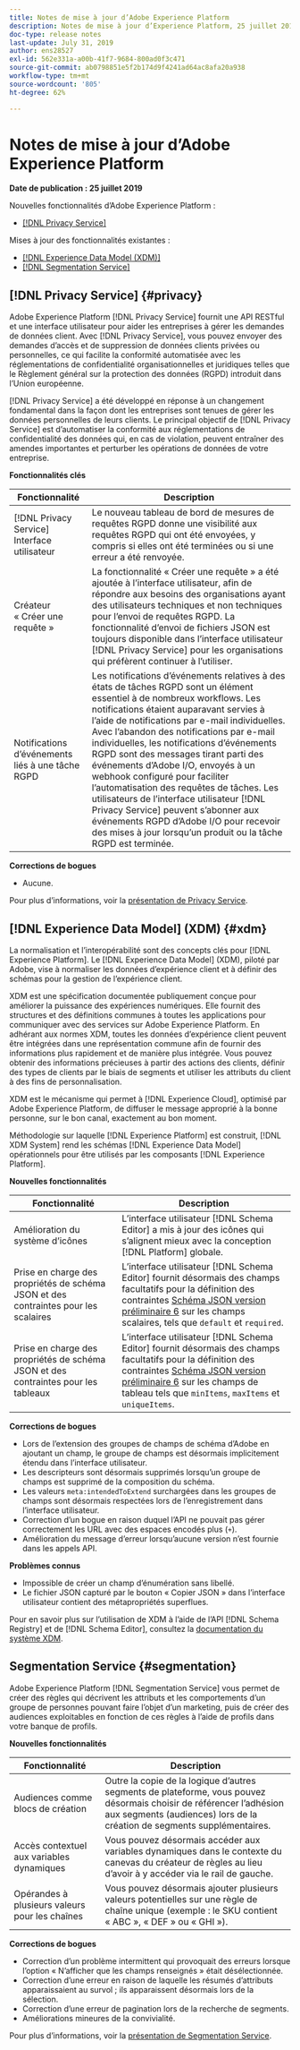 ```yaml
---
title: Notes de mise à jour d’Adobe Experience Platform
description: Notes de mise à jour d’Experience Platform, 25 juillet 2019
doc-type: release notes
last-update: July 31, 2019
author: ens28527
exl-id: 562e331a-a00b-41f7-9684-800ad0f3c471
source-git-commit: ab0798851e5f2b174d9f4241ad64ac8afa20a938
workflow-type: tm+mt
source-wordcount: '805'
ht-degree: 62%

---
```


# Notes de mise à jour d’Adobe Experience Platform

**Date de publication : 25 juillet 2019**

Nouvelles fonctionnalités d’Adobe Experience Platform :

* [[!DNL Privacy Service]](#privacy)

Mises à jour des fonctionnalités existantes :

* [[!DNL Experience Data Model (XDM)]](#xdm)
* [[!DNL Segmentation Service]](#segmentation)

## [!DNL Privacy Service] {#privacy}

Adobe Experience Platform [!DNL Privacy Service] fournit une API RESTful et une interface utilisateur pour aider les entreprises à gérer les demandes de données client. Avec [!DNL Privacy Service], vous pouvez envoyer des demandes d’accès et de suppression de données clients privées ou personnelles, ce qui facilite la conformité automatisée avec les réglementations de confidentialité organisationnelles et juridiques telles que le Règlement général sur la protection des données (RGPD) introduit dans l’Union européenne.

[!DNL Privacy Service] a été développé en réponse à un changement fondamental dans la façon dont les entreprises sont tenues de gérer les données personnelles de leurs clients. Le principal objectif de [!DNL Privacy Service] est d’automatiser la conformité aux réglementations de confidentialité des données qui, en cas de violation, peuvent entraîner des amendes importantes et perturber les opérations de données de votre entreprise.

**Fonctionnalités clés**

| Fonctionnalité | Description |
|---|---|
| [!DNL Privacy Service] Interface utilisateur | Le nouveau tableau de bord de mesures de requêtes RGPD donne une visibilité aux requêtes RGPD qui ont été envoyées, y compris si elles ont été terminées ou si une erreur a été renvoyée. |
| Créateur « Créer une requête » | La fonctionnalité « Créer une requête » a été ajoutée à l’interface utilisateur, afin de répondre aux besoins des organisations ayant des utilisateurs techniques et non techniques pour l’envoi de requêtes RGPD. La fonctionnalité d’envoi de fichiers JSON est toujours disponible dans l’interface utilisateur [!DNL Privacy Service] pour les organisations qui préfèrent continuer à l’utiliser. |
| Notifications d’événements liés à une tâche RGPD | Les notifications d’événements relatives à des états de tâches RGPD sont un élément essentiel à de nombreux workflows. Les notifications étaient auparavant servies à l’aide de notifications par e-mail individuelles. Avec l’abandon des notifications par e-mail individuelles, les notifications d’événements RGPD sont des messages tirant parti des événements d’Adobe I/O, envoyés à un webhook configuré pour faciliter l’automatisation des requêtes de tâches. Les utilisateurs de l’interface utilisateur [!DNL Privacy Service] peuvent s’abonner aux événements RGPD d’Adobe I/O pour recevoir des mises à jour lorsqu’un produit ou la tâche RGPD est terminée. |

**Corrections de bogues**

* Aucune.

Pour plus d’informations, voir la [présentation de Privacy Service](../../privacy-service/home.md).

## [!DNL Experience Data Model] (XDM) {#xdm}

La normalisation et l’interopérabilité sont des concepts clés pour [!DNL Experience Platform]. Le [!DNL Experience Data Model] (XDM), piloté par Adobe, vise à normaliser les données d’expérience client et à définir des schémas pour la gestion de l’expérience client.

XDM est une spécification documentée publiquement conçue pour améliorer la puissance des expériences numériques. Elle fournit des structures et des définitions communes à toutes les applications pour communiquer avec des services sur Adobe Experience Platform. En adhérant aux normes XDM, toutes les données d’expérience client peuvent être intégrées dans une représentation commune afin de fournir des informations plus rapidement et de manière plus intégrée. Vous pouvez obtenir des informations précieuses à partir des actions des clients, définir des types de clients par le biais de segments et utiliser les attributs du client à des fins de personnalisation.

XDM est le mécanisme qui permet à [!DNL Experience Cloud], optimisé par Adobe Experience Platform, de diffuser le message approprié à la bonne personne, sur le bon canal, exactement au bon moment.

Méthodologie sur laquelle [!DNL Experience Platform] est construit, [!DNL XDM System] rend les schémas [!DNL Experience Data Model] opérationnels pour être utilisés par les composants [!DNL Experience Platform].

**Nouvelles fonctionnalités**

| Fonctionnalité | Description |
|---|---|
| Amélioration du système d’icônes | L’interface utilisateur [!DNL Schema Editor] a mis à jour des icônes qui s’alignent mieux avec la conception [!DNL Platform] globale. |
| Prise en charge des propriétés de schéma JSON et des contraintes pour les scalaires | L’interface utilisateur [!DNL Schema Editor] fournit désormais des champs facultatifs pour la définition des contraintes [Schéma JSON version préliminaire 6](https://tools.ietf.org/html/draft-wright-json-schema-01) sur les champs scalaires, tels que `default` et `required`. |
| Prise en charge des propriétés de schéma JSON et des contraintes pour les tableaux | L’interface utilisateur [!DNL Schema Editor] fournit désormais des champs facultatifs pour la définition des contraintes [Schéma JSON version préliminaire 6](https://tools.ietf.org/html/draft-wright-json-schema-01) sur les champs de tableau tels que `minItems`, `maxItems` et `uniqueItems`. |

**Corrections de bogues**

* Lors de l’extension des groupes de champs de schéma d’Adobe en ajoutant un champ, le groupe de champs est désormais implicitement étendu dans l’interface utilisateur.
* Les descripteurs sont désormais supprimés lorsqu’un groupe de champs est supprimé de la composition du schéma.
* Les valeurs `meta:intendedToExtend` surchargées dans les groupes de champs sont désormais respectées lors de l’enregistrement dans l’interface utilisateur.
* Correction d’un bogue en raison duquel l’API ne pouvait pas gérer correctement les URL avec des espaces encodés plus (`+`).
* Amélioration du message d’erreur lorsqu’aucune version n’est fournie dans les appels API.

**Problèmes connus**

* Impossible de créer un champ d’énumération sans libellé.
* Le fichier JSON capturé par le bouton « Copier JSON » dans l’interface utilisateur contient des métapropriétés superflues.

Pour en savoir plus sur l’utilisation de XDM à l’aide de l’API [!DNL Schema Registry] et de [!DNL Schema Editor], consultez la [documentation du système XDM](../../xdm/home.md).

## Segmentation Service {#segmentation}

Adobe Experience Platform [!DNL Segmentation Service] vous permet de créer des règles qui décrivent les attributs et les comportements d’un groupe de personnes pouvant faire l’objet d’un marketing, puis de créer des audiences exploitables en fonction de ces règles à l’aide de profils dans votre banque de profils.

**Nouvelles fonctionnalités**

| Fonctionnalité | Description |
| -----------| ---------- |
| Audiences comme blocs de création | Outre la copie de la logique d’autres segments de plateforme, vous pouvez désormais choisir de référencer l’adhésion aux segments (audiences) lors de la création de segments supplémentaires. |
| Accès contextuel aux variables dynamiques | Vous pouvez désormais accéder aux variables dynamiques dans le contexte du canevas du créateur de règles au lieu d’avoir à y accéder via le rail de gauche. |
| Opérandes à plusieurs valeurs pour les chaînes | Vous pouvez désormais ajouter plusieurs valeurs potentielles sur une règle de chaîne unique (exemple : le SKU contient « ABC », « DEF » ou « GHI »). |

**Corrections de bogues**

* Correction d’un problème intermittent qui provoquait des erreurs lorsque l’option « N’afficher que les champs renseignés » était désélectionnée.
* Correction d’une erreur en raison de laquelle les résumés d’attributs apparaissaient au survol ; ils apparaissent désormais lors de la sélection.
* Correction d’une erreur de pagination lors de la recherche de segments.
* Améliorations mineures de la convivialité.

Pour plus d’informations, voir la [présentation de Segmentation Service](../../segmentation/home.md).
